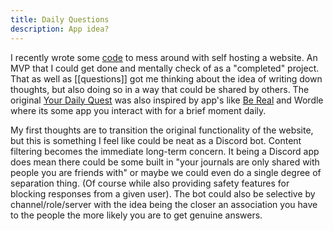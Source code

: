 ```yaml
---
title: Daily Questions
description: App idea?
---
```


I recently wrote some [code](https://github.com/ohhfishal/daily-quest) to mess around with self hosting a website. An MVP that I could get done and mentally check of as a "completed" project. That as well as [[questions]] got me thinking about the idea of writing down thoughts, but also doing so in a way that could be shared by others. The original [Your Daily Quest](https://yourdaily.quest) was also inspired by app's like [Be Real](https://bereal.com/) and Wordle where its some app you interact with for a brief moment daily.

My first thoughts are to transition the original functionality of the website, but this is something I feel like could be neat as a Discord bot. Content filtering becomes the immediate long-term concern. It being a Discord app does mean there could be some built in "your journals are only shared with people you are friends with" or maybe we could even do a single degree of separation thing. (Of course while also providing safety features for blocking responses from a given user). The bot could also be selective by channel/role/server with the idea being the closer an association you have to the people the more likely you are to get genuine answers.
